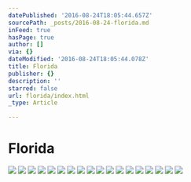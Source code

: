 ```yaml
---
datePublished: '2016-08-24T18:05:44.657Z'
sourcePath: _posts/2016-08-24-florida.md
inFeed: true
hasPage: true
author: []
via: {}
dateModified: '2016-08-24T18:05:44.078Z'
title: Florida
publisher: {}
description: ''
starred: false
url: florida/index.html
_type: Article

---
```

# Florida
![](https://the-grid-user-content.s3-us-west-2.amazonaws.com/95709c48-5f7e-4816-b670-16a732baeb09.jpg)
![](https://the-grid-user-content.s3-us-west-2.amazonaws.com/6e92ef72-656f-45af-ba28-8db97816f4be.jpg)
![](https://the-grid-user-content.s3-us-west-2.amazonaws.com/423e2771-8bc9-427e-9198-17d107501a42.jpg)
![](https://the-grid-user-content.s3-us-west-2.amazonaws.com/8a785fad-755f-464a-9702-d2080f2a9c15.jpg)
![](https://the-grid-user-content.s3-us-west-2.amazonaws.com/f6164cb8-6bcd-44c1-b515-c04eeca20914.jpg)
![](https://the-grid-user-content.s3-us-west-2.amazonaws.com/16158f33-619c-4a8d-bcea-f520ac63b3e5.jpg)
![](https://the-grid-user-content.s3-us-west-2.amazonaws.com/0d92ecf0-b2cf-439c-9871-d103f0addf44.jpg)
![](https://the-grid-user-content.s3-us-west-2.amazonaws.com/804c1b27-c019-4151-a1fa-058d86f74fae.jpg)
![](https://the-grid-user-content.s3-us-west-2.amazonaws.com/1f2e0c32-465a-484a-9d19-619734f1071b.jpg)
![](https://the-grid-user-content.s3-us-west-2.amazonaws.com/56688853-39c0-4908-8757-ad34328a09f1.jpg)
![](https://the-grid-user-content.s3-us-west-2.amazonaws.com/bc153cce-c7e7-4022-a913-96778916b320.jpg)
![](https://the-grid-user-content.s3-us-west-2.amazonaws.com/789d14f5-7087-4008-ba0c-896528b15c87.jpg)
![](https://the-grid-user-content.s3-us-west-2.amazonaws.com/3bf289a0-08db-40bc-82cf-41b8c2d25d89.jpg)
![](https://the-grid-user-content.s3-us-west-2.amazonaws.com/18c3431c-baeb-4192-b710-3d097bd4463f.jpg)
![](https://the-grid-user-content.s3-us-west-2.amazonaws.com/2a9312cd-6e0f-4b50-9be1-0ad72832f47f.jpg)
![](https://the-grid-user-content.s3-us-west-2.amazonaws.com/03add7ea-4581-4fc2-aada-af844a7cdf55.jpg)
![](https://the-grid-user-content.s3-us-west-2.amazonaws.com/be666462-a943-46e3-a5d4-b022bed425d2.jpg)
![](https://the-grid-user-content.s3-us-west-2.amazonaws.com/489cbeee-87e0-4ef3-8a0b-85e3ccb88072.jpg)